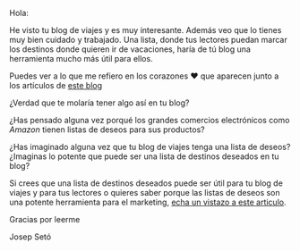 Hola:

He visto tu blog de viajes y es muy interesante. Además veo que lo tienes muy bien cuidado y trabajado. Una lista, donde tus lectores puedan marcar los destinos donde quieren ir de vacaciones, haría de tú blog una herramienta mucho más útil para ellos.

Puedes ver a lo que me refiero en los corazones ❤️ que aparecen junto a los artículos de [este blog](https://wish-to-go.com/blog/)

¿Verdad que te molaría tener algo así en tu blog?

¿Has pensado alguna vez porqué los grandes comercios electrónicos como _Amazon_ tienen listas de deseos para sus productos?

¿Has imaginado alguna vez que tu blog de viajes tenga una lista de deseos? ¿Imaginas lo potente que puede ser una lista de destinos deseados en tu blog?

Si crees que una lista de destinos deseados puede ser útil para tu blog de viajes y para tus lectores o quieres saber porque las listas de deseos son una potente herramienta para el marketing, [echa un vistazo a este articulo](https://wish-to-go.com/travel-blog-monetization/lista-de-destinos-deseados-para-tu-blog-de-viajes/).

Gracias por leerme

Josep Setó
